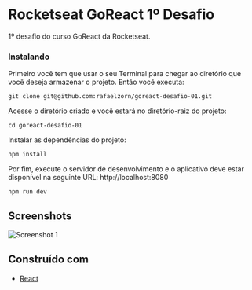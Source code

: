 # Rocketseat GoReact 1º Desafio

1º desafio do curso GoReact da Rocketseat.

### Instalando

Primeiro você tem que usar o seu Terminal para chegar ao diretório que você deseja armazenar o projeto. Então você executa:

```
git clone git@github.com:rafaelzorn/goreact-desafio-01.git
```

Acesse o diretório criado e você estará no diretório-raiz do projeto:

```
cd goreact-desafio-01
```

Instalar as dependências do projeto:

```
npm install
```

Por fim, execute o servidor de desenvolvimento e o aplicativo deve estar disponível na seguinte URL: http://localhost:8080

```
npm run dev
```

## Screenshots

![Screenshot 1](https://image.ibb.co/jiR7Wy/screenshot.png)

## Construído com

-   [React](https://reactjs.org/)
